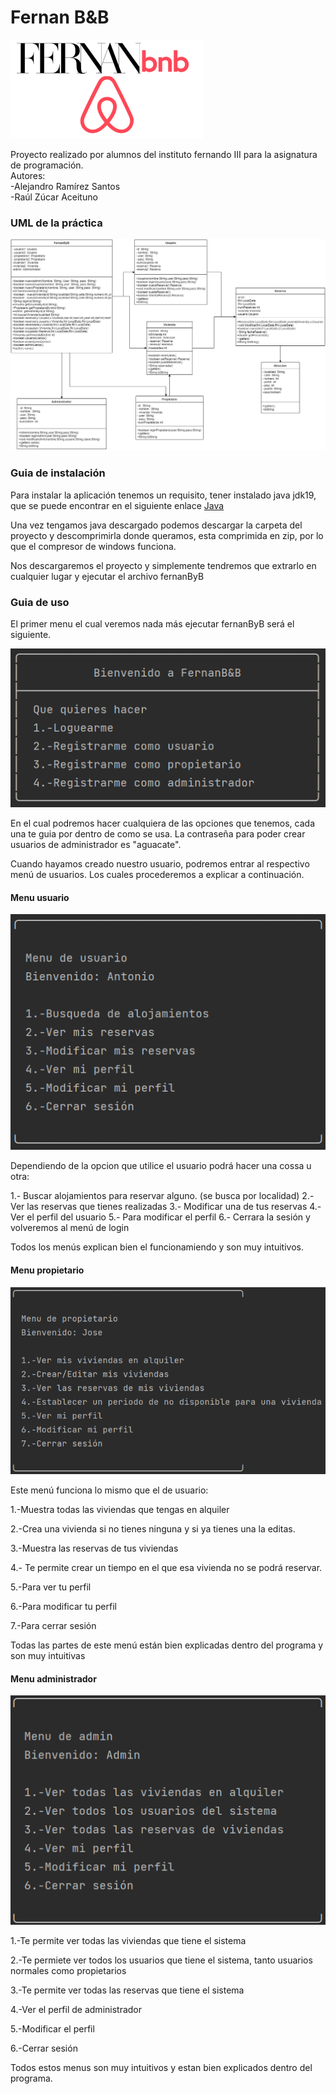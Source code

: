 # Fernan B&B

![Imagen FernanB&B](/img/fernanbyb.png)

Proyecto realizado por alumnos del instituto fernando III para la asignatura de programación.  
Autores:  
-Alejandro Ramírez Santos  
-Raúl Zúcar Aceituno  

### UML de la práctica
![Imagen uml](/img/PracticaObligatoria3-UML.png)

### Guia de instalación

Para instalar la aplicación tenemos un requisito, tener instalado java jdk19, que se puede 
encontrar en el siguiente enlace [Java](https://www.oracle.com/java/technologies/javase/jdk19-archive-downloads.html)

Una vez tengamos java descargado podemos descargar la carpeta del proyecto y descomprimirla donde queramos, esta comprimida en zip, por lo que el compresor de windows funciona.

Nos descargaremos el proyecto y simplemente tendremos que extrarlo en cualquier lugar y ejecutar
el archivo fernanByB

### Guia de uso

El primer menu el cual veremos nada más ejecutar fernanByB será el siguiente.

![imagen](/img/menulogin.png)

En el cual podremos hacer cualquiera de las opciones que tenemos, cada una te guia por dentro de como se usa.
La contraseña para poder crear usuarios de administrador es "aguacate".

Cuando hayamos creado nuestro usuario, podremos entrar al respectivo menú de usuarios.
Los cuales procederemos a explicar a continuación.

#### Menu usuario
![imagen](/img/menusuario.png)

Dependiendo de la opcion que utilice el usuario podrá hacer una cossa u otra:

1.- Buscar alojamientos para reservar alguno. (se busca por localidad)
2.- Ver las reservas que tienes realizadas
3.- Modificar una de tus reservas
4.- Ver el perfil del usuario
5.- Para modificar el perfil
6.- Cerrara la sesión y volveremos al menú de login

Todos los menús explican bien el funcionamiendo y son muy intuitivos.


#### Menu propietario
![imagen](/img/menuPropietario.png)

Este menú funciona lo mismo que el de usuario:

1.-Muestra todas las viviendas que tengas en alquiler

2.-Crea una vivienda si no tienes ninguna y si ya tienes una la editas.

3.-Muestra las reservas de tus viviendas

4.- Te permite crear un tiempo en el que esa vivienda no se podrá reservar.

5.-Para ver tu perfil

6.-Para modificar tu perfil

7.-Para cerrar sesión

Todas las partes de este menú están bien explicadas dentro del programa y son muy intuitivas

#### Menu administrador
![imagen](/img/menuadmin.png)

1.-Te permite ver todas las viviendas que tiene el sistema

2.-Te permiete ver todos los usuarios que tiene el sistema, tanto usuarios normales como propietarios

3.-Te permite ver todas las reservas que tiene el sistema

4.-Ver el perfil de administrador

5.-Modificar el perfil

6.-Cerrar sesión

Todos estos menus son muy intuitivos y estan bien explicados dentro del programa.




